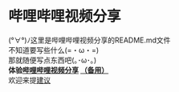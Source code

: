 # 哔哩哔哩视频分享

(°∀°)ﾉ这里是哔哩哔哩视频分享的README.md文件  
不知道要写些什么(=・ω・=)  
那就随便写点东西吧(｡･ω･｡)  
**体验[哔哩哔哩视频分享](https://xkk1.github.io/bilishare/) [（备用）](https://xkk2.gitee.io/bilishare/)**  
欢迎来提[建议](https://github.com/xkk1/x/bilishare/issues)  
